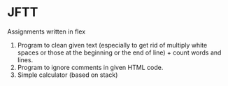 # JFTT
Assignments written in flex
1. Program to clean given text (especially to get rid of multiply white spaces or those at the beginning or the end of line) + count words and lines.
2. Program to ignore comments in given HTML code.
3. Simple calculator (based on stack)
